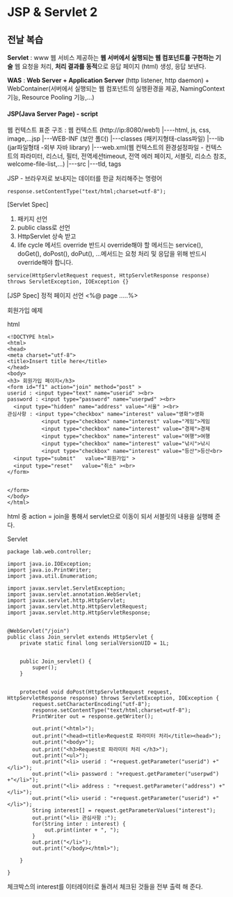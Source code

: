 # JSP & Servlet 2

## 전날 복습

 **Servlet** : www 웹 서비스 제공하는 **웹 서버에서 실행되는 웹 컴포넌트를 구현하는 기술**
           웹 요청을 처리, **처리 결과를 동적**으로 응답 페이지 (html) 생성, 응답 보낸다.



**WAS** : **Web Server + Application Server**
      (http listener, http daemon) + WebContainer(서버에서 실행되는 웹 컴포넌트의 실행환경을 제공, NamingContext 기능, Resource Pooling 기능,...)
              



#### JSP(Java Server Page) - script 

웹 컨텍스트 표준 구조 :
웹 컨텍스트 (http://ip:8080/web1)
  |----html, js, css, image,...jsp 
  |---WEB-INF  (보안 폴더)
        |---classes (패키지형태-class파일)
        |---lib (jar파일형태 -외부 자바 library)
        |---web.xml(웹 컨텍스트의 환경설정파일 - 컨텍스트의 파라미터, 리스너, 필터, 전역세션timeout, 전역 에러 								페이지, 서블릿, 리소스 참조, welcome-file-list,...)
        |---src
        |---tld, tags
        





JSP - 브라우저로 보내지는 데이터를 한글 처리해주는 명령어

```
response.setContentType("text/html;charset=utf-8");
```





 [Servlet Spec]
 1. 패키지 선언
 2. public class로 선언
 3. HttpServlet 상속 받고
 4. life cycle 메서드 override 
    반드시 override해야 할 메서드는 service(), doGet(), doPost(), doPut(), ...메서드는 요청 처리 및 응답을 위해 반드시 override해야 합니다.
        

```
service(HttpServletRequest request, HttpServletResponse response) throws ServletException, IOException {} 
```



[JSP Spec]
정적 페이지 선언 <%@ page .....%>





회원가입 예제



html

```
<!DOCTYPE html>
<html>
<head>
<meta charset="utf-8">
<title>Insert title here</title>
</head>
<body>
<h3> 회원가입 페이지</h3>
<form id="f1" action="join" method="post" >
userid : <input type="text" name="userid" ><br>
password : <input type="password" name="userpwd" ><br>
  <input type="hidden" name="address" value="서울" ><br>
관심사항 : <input type="checkbox" name="interest" value="영화">영화 
           <input type="checkbox" name="interest" value="게임">게임
           <input type="checkbox" name="interest" value="경제">경제 
           <input type="checkbox" name="interest" value="여행">여행
           <input type="checkbox" name="interest" value="낚시">낚시
           <input type="checkbox" name="interest" value="등산">등산<br> 
  <input type="submit"   value="회원가입" >
  <input type="reset"   value="취소" ><br>
</form>


</form>
</body>
</html>
```

html 중 action = join을 통해서 servlet으로 이동이 되서 서블릿의 내용을 실행해 준다.





Servlet

```
package lab.web.controller;

import java.io.IOException;
import java.io.PrintWriter;
import java.util.Enumeration;

import javax.servlet.ServletException;
import javax.servlet.annotation.WebServlet;
import javax.servlet.http.HttpServlet;
import javax.servlet.http.HttpServletRequest;
import javax.servlet.http.HttpServletResponse;


@WebServlet("/join")
public class Join_servlet extends HttpServlet {
	private static final long serialVersionUID = 1L;
       
    
    public Join_servlet() {
        super();
    }


	protected void doPost(HttpServletRequest request, HttpServletResponse response) throws ServletException, IOException {		
		request.setCharacterEncoding("utf-8");
		response.setContentType("text/html;charset=utf-8");
		PrintWriter out = response.getWriter();
		
		out.print("<html>");
		out.print("<head><title>Request로 파라미터 처리</title><head>");
		out.print("<body>");
		out.print("<h3>Request로 파라미터 처리 </h3>");
		out.print("<ul>");
		out.print("<li> userid : "+request.getParameter("userid") +"</li>");
		out.print("<li> password : "+request.getParameter("userpwd") +"</li>");
		out.print("<li> address : "+request.getParameter("address") +"</li>");
		out.print("<li> userid : "+request.getParameter("userid") +"</li>");
		String interest[] = request.getParameterValues("interest");
		out.print("<li> 관심사항 :");
		for(String inter : interest) {
			out.print(inter + ", ");
		}
		out.print("</li>");
		out.print("</body></html>");
	
	}

}
```



체크박스의 interest를 이터레이터로 돌려서 체크된 것들을 전부 출력 해 준다.